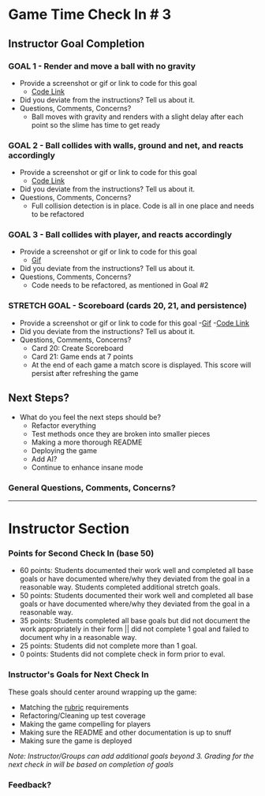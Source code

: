 # Game Time Check In # 3

## Instructor Goal Completion

### GOAL 1 - Render and move a ball with no gravity

  - Provide a screenshot or gif or link to code for this goal
      - [Code Link](https://github.com/dtinianow/slime_volleyball/blob/master/lib/scripts/ball.js#L13-L18)
  - Did you deviate from the instructions? Tell us about it.
  - Questions, Comments, Concerns?
       - Ball moves with gravity and renders with a slight delay after each point so the slime has time to get ready

### GOAL 2 - Ball collides with walls, ground and net, and reacts accordingly

- Provide a screenshot or gif or link to code for this goal
    - [Code Link](https://github.com/dtinianow/slime_volleyball/blob/master/lib/scripts/game.js#L91-L133)
- Did you deviate from the instructions? Tell us about it.
- Questions, Comments, Concerns?
    - Full collision detection is in place.  Code is all in one place and needs to be refactored

### GOAL 3 - Ball collides with player, and reacts accordingly

- Provide a screenshot or gif or link to code for this goal
    - [Gif](https://imgflip.com/gif/1ck7es)
- Did you deviate from the instructions? Tell us about it.
- Questions, Comments, Concerns?
     - Code needs to be refactored, as mentioned in Goal #2


### STRETCH GOAL - Scoreboard (cards 20, 21, and persistence)

- Provide a screenshot or gif or link to code for this goal
    -[Gif](https://imgflip.com/gif/1ck831)
    -[Code Link](https://github.com/dtinianow/slime_volleyball/blob/master/lib/scripts/scoreboard.js)
- Did you deviate from the instructions? Tell us about it.
- Questions, Comments, Concerns?
    - Card 20: Create Scoreboard
    - Card 21: Game ends at 7 points
    - At the end of each game a match score is displayed.  This score will persist after refreshing the game

## Next Steps?

- What do you feel the next steps should be?
   - Refactor everything
   - Test methods once they are broken into smaller pieces
   - Making a more thorough README
   - Deploying the game
   - Add AI?
   - Continue to enhance insane mode
   
### General Questions, Comments, Concerns?

-----

# Instructor Section

### Points for Second Check In (base 50)

* 60 points: Students documented their work well and completed all base goals or have documented where/why they deviated from the goal in a reasonable way. Students completed additional stretch goals.
* 50 points: Students documented their work well and completed all base goals or have documented where/why they deviated from the goal in a reasonable way.
* 35 points: Students completed all base goals but did not document the work appropriately in their form || did not complete 1 goal and failed to document why in a reasonable way.
* 25 points: Students did not complete more than 1 goal.
* 0 points: Students did not complete check in form prior to eval.

### Instructor's Goals for Next Check In

These goals should center around wrapping up the game:

 - Matching the [rubric](https://github.com/turingschool/lesson_plans/blob/master/ruby_04-apis_and_scalability/gametime_project.markdown) requirements
 - Refactoring/Cleaning up test coverage
 - Making the game compelling for players
 - Making sure the README and other documentation is up to snuff
 - Making sure the game is deployed

_Note: Instructor/Groups can add additional goals beyond 3. Grading for the next check in will be based on completion of goals_

### Feedback?
